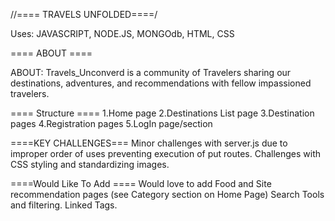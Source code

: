 //==== TRAVELS UNFOLDED====/

Uses: JAVASCRIPT, NODE.JS, MONGOdb, HTML, CSS

==== ABOUT ====

ABOUT: Travels_Unconverd is a community of Travelers sharing our destinations, adventures, and recommendations with fellow impassioned travelers.

==== Structure ====
1.Home page
2.Destinations List page
3.Destination pages
4.Registration pages
5.LogIn page/section




====KEY CHALLENGES===
Minor challenges with server.js due to improper order of uses preventing execution of put routes.
Challenges with CSS styling and standardizing images.


====Would Like To Add ====
Would love to add Food and Site recommendation pages (see Category section on Home Page)
Search Tools and filtering.
Linked Tags.
